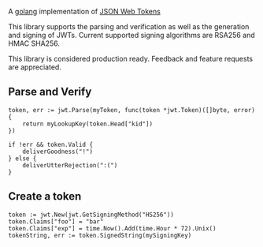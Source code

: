 A [golang](http://www.golang.org) implementation of [JSON Web Tokens](http://self-issued.info/docs/draft-jones-json-web-token.html)

This library supports the parsing and verification as well as the generation and signing of JWTs.  Current supported signing algorithms are RSA256 and HMAC SHA256.

This library is considered production ready.  Feedback and feature requests are appreciated.

## Parse and Verify

	token, err := jwt.Parse(myToken, func(token *jwt.Token)([]byte, error){
		return myLookupKey(token.Head["kid"])
	})
	
	if !err && token.Valid {
		deliverGoodness("!")
	} else {
		deliverUtterRejection(":(")
	}
	
## Create a token
	
	token := jwt.New(jwt.GetSigningMethod("HS256"))
	token.Claims["foo"] = "bar"
	token.Claims["exp"] = time.Now().Add(time.Hour * 72).Unix()
	tokenString, err := token.SignedString(mySigningKey)
